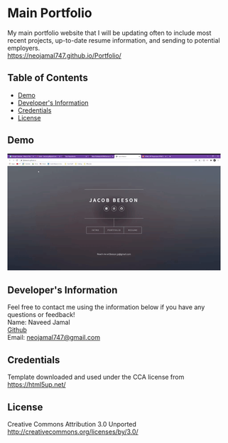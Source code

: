 # Main Portfolio
  My main portfolio website that I will be updating often to include most recent projects, up-to-date resume information, and sending to potential employers.
  <br>
  https://neojamal747.github.io/Portfolio/

  ## Table of Contents
  * [Demo](#demo)
  * [Developer's Information](#devInfo)
  * [Credentials](#credentials)
  * [License](#license)
  
  ## <a name="demo"></a>Demo
  ![](images/mainportfolio.gif)

  ## <a name="devInfo"></a>Developer's Information
  Feel free to contact me using the information below if you have any questions or feedback!
  <br>
  Name: Naveed Jamal
  <br>
  [Github](https://github.com/neojamal747)
  <br>
  Email: <neojamal747@gmail.com>

  ## <a name="credentials"></a>Credentials
  Template downloaded and used under the CCA license from https://html5up.net/
  ## <a name="license"></a>License
  Creative Commons Attribution 3.0 Unported
  <br>
  http://creativecommons.org/licenses/by/3.0/
